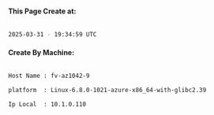 
   
#### This Page Create at:

```bash

2025-03-31 - 19:34:59 UTC

```

#### Create By Machine:

```bash

Host Name : fv-az1042-9

platform  : Linux-6.8.0-1021-azure-x86_64-with-glibc2.39

Ip Local  : 10.1.0.110

```

